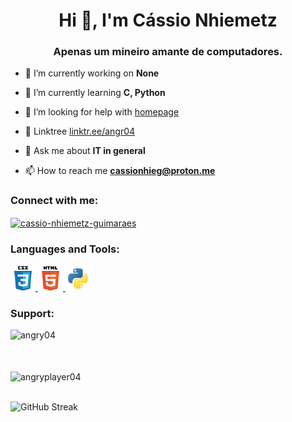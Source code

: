 <h1 align="center">Hi 👋, I'm Cássio Nhiemetz</h1>
<h3 align="center">Apenas um mineiro amante de computadores.</h3>

- 🔭 I’m currently working on **None**

- 🌱 I’m currently learning **C, Python**

- 🤝 I’m looking for help with [homepage](https://github.com/AngryPlayer04/homepage)

- 🌳 Linktree [linktr.ee/angr04](https://linktr.ee/angr04)

- 💬 Ask me about **IT in general**

- 📫 How to reach me **cassionhieg@proton.me**

<h3 align="left">Connect with me:</h3>
<p align="left">
<a href="https://linkedin.com/in/cassio-nhiemetz-guimaraes" target="blank"><img align="center" src="https://raw.githubusercontent.com/rahuldkjain/github-profile-readme-generator/master/src/images/icons/Social/linked-in-alt.svg" alt="cassio-nhiemetz-guimaraes" height="30" width="40" /></a>
</p>

<h3 align="left">Languages and Tools:</h3>
<p align="left"> <a href="https://www.w3schools.com/css/" target="_blank" rel="noreferrer"> <img src="https://raw.githubusercontent.com/devicons/devicon/master/icons/css3/css3-original-wordmark.svg" alt="css3" width="40" height="40"/> </a> <a href="https://www.w3.org/html/" target="_blank" rel="noreferrer"> <img src="https://raw.githubusercontent.com/devicons/devicon/master/icons/html5/html5-original-wordmark.svg" alt="html5" width="40" height="40"/> </a>  <a href="https://www.python.org" target="_blank" rel="noreferrer"> <img src="https://raw.githubusercontent.com/devicons/devicon/master/icons/python/python-original.svg" alt="python" width="40" height="40"/> </a> </p>

<h3 align="left">Support:</h3>
<p><a href="https://ko-fi.com/angry04"> <img align="left" src="https://cdn.ko-fi.com/cdn/kofi3.png?v=3" height="50" width="210" alt="angry04" /></a></p><br><br>
<br>


<p><img align="center" src="https://github-readme-stats.vercel.app/api?username=angryplayer04&show_icons=true&locale=pt-br&theme=shades-of-purple" alt="angryplayer04" /></p>
<br>
<a href="https://git.io/streak-stats"><img align="left" src="https://github-readme-streak-stats.herokuapp.com?user=AngryPlayer04&theme=shades-of-purple&locale=pt_BR&card_width=468" alt="GitHub Streak" /></a>

